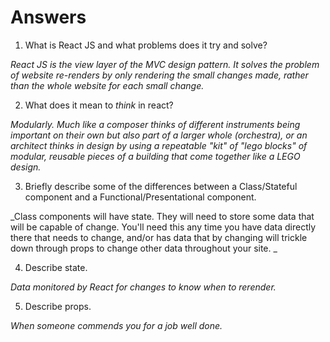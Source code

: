 # Answers

1.  What is React JS and what problems does it try and solve?

_React JS is the view layer of the MVC design pattern. It solves the problem of website re-renders by only rendering the small changes made, rather than the whole website for each small change._

2.  What does it mean to _think_ in react?

_Modularly. Much like a composer thinks of different instruments being important on their own but also part of a larger whole (orchestra), or an architect thinks in design by using a repeatable "kit" of "lego blocks" of modular, reusable pieces of a building that come together like a LEGO design._

3.  Briefly describe some of the differences between a Class/Stateful component and a Functional/Presentational component.

_Class components will have state. They will need to store some data that will be capable of change. You'll need this any time you have data directly there that needs to change, and/or has data that by changing will trickle down through props to change other data throughout your site. _

4.  Describe state.

_Data monitored by React for changes to know when to rerender._

5.  Describe props.

_When someone commends you for a job well done._
